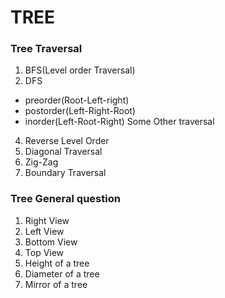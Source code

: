 # TREE
### Tree Traversal
1. BFS(Level order Traversal)
2. DFS
 - preorder(Root-Left-right)
 - postorder(Left-Right-Root)
 - inorder(Left-Root-Right)
Some Other traversal
4. Reverse Level Order
5. Diagonal Traversal
6. Zig-Zag
7. Boundary Traversal
### Tree General question

1. Right View
2. Left View
3. Bottom View
4. Top View
5. Height of a tree
6. Diameter of a tree
7. Mirror of a tree


